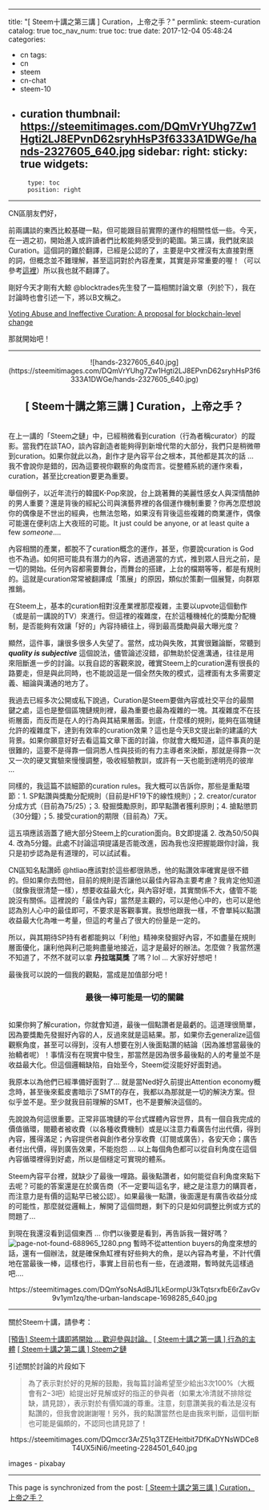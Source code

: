 
---
title: "[ Steem十講之第三講 ] Curation，上帝之手？"
permlink: steem-curation
catalog: true
toc_nav_num: true
toc: true
date: 2017-12-04 05:48:24
categories:
- cn
tags:
- cn
- steem
- cn-chat
- steem-10
- curation
thumbnail: https://steemitimages.com/DQmVrYUhg7Zw1Hgti2LJ8EPvnD62sryhHsP3f6333A1DWGe/hands-2327605_640.jpg
sidebar:
    right:
        sticky: true
widgets:
    -
        type: toc
        position: right
---


CN區朋友們好，

前兩講談的東西比較基礎一點，但可能跟目前實際的運作的相關性低一些。今天，在一週之初，開始進入或許讀者們比較能夠感受到的範圍。第三講，我們就來談Curation。這個詞的難於翻譯，已經是公認的了，主要是中文裡沒有太直接對應的詞，但概念並不難理解，甚至這詞對於內容產業，其實是非常重要的喔！（可以參考[這裡](http://mrjamie.cc/tag/curate/)）所以我也就不翻譯了。

剛好今天才剛有大鯨 @blocktrades先生發了一篇相關討論文章（列於下），我在討論時也會引述一下，將以B文稱之。

[Voting Abuse and Ineffective Curation: A proposal for blockchain-level change](https://steemit.com/steem/@blocktrades/voting-abuse-and-ineffective-curation-a-proposal-for-blockchain-level-change)

那就開始吧！

*****
<center>![hands-2327605_640.jpg](https://steemitimages.com/DQmVrYUhg7Zw1Hgti2LJ8EPvnD62sryhHsP3f6333A1DWGe/hands-2327605_640.jpg)</center>

## <center>[ Steem十講之第三講 ] Curation，上帝之手？</center>

<br>在上一講的「Steem之鏈」中，已經稍微看到curation（行為者稱curator）的蹤影。當我們在談TAO，談內容創造者能夠得到新增代幣的大部分，我們只是稍微帶到curation。如果你就此以為，創作才是內容平台之根本，其他都是其次的話 ... 我不會說你是錯的，因為這要視你觀察的角度而言。從整體系統的運作來看，curation，甚至比creation要更為重要。

舉個例子，以近年流行的韓國K-Pop來說，台上跳著舞的美麗性感女人與深情酷帥的男人重要？還是背後的經紀公司與演藝界裡的各個運作機制重要？你再怎麼想說你的偶像是不世出的經典，也無法忽略，如果沒有背後這些複雜的商業運作，偶像可能還在便利店上大夜班的可能。It just could be anyone, or at least quite a few *someone*....

內容相關的產業，都脫不了curation概念的運作，甚至，你要說curation is God也不為過。如何把可能具有潛力的內容，透過適當的方式，推到眾人目光之前，是一切的開始。任何內容都需要舞台，而舞台的搭建，上台的檔期等等，都是有規則的。這就是curation常常被翻譯成「策展」的原因，類似於策劃一個展覽，向群眾推銷。

在Steem上，基本的curation相對沒產業裡那麼複雜，主要以upvote這個動作（或是前一講說的TV）來進行。但這裡的複雜度，在於這種機械化的獎勵分配機制，是否能夠有效讓「好的」內容持續往上，得到最高獎勵與最大曝光度？

顯然，這件事，讓很多很多人失望了。當然，成功與失敗，其實很難論斷，常聽到 ***quality is subjective*** 這個說法，儘管論述沒錯，卻無助於促進溝通，往往是用來阻斷進一步的討論。以我自認的客觀來說，確實Steem上的curation還有很長的路要走，但是與此同時，也不能說這是一個全然失敗的模式，這裡面有太多需要定義、細論與溝通的地方了。

我過去已經多次公開或私下說過，Curation是Steem要做內容或社交平台的最關鍵之處，這也是整個區塊鏈規則裡，最為重要也最為複雜的一塊。其複雜度不在技術層面，而反而是在人的行為與其結果層面。到底，什麼樣的規則，能夠在區塊鏈允許的複雜度下，達到有效率的curation效果？這也是今天B文提出新的建議的大背景。如果你願意好好去看這篇文章下面的討論，你就會大概知道，這件事真的是很難的，這要不是得靠一個洞悉人性與技術的有力主導者來決斷，那就是得靠一次又一次的硬叉實驗來慢慢調整，吸收經驗教訓，或許有一天也能到達明亮的彼岸 ... 

同樣的，我這篇不談細節的curation rules。我大概可以告訴你，那些是重點環節：1. SP點讚與獎勵分配規則（目前是HF19下的線性規則）；2. creator/curator分成方式（目前為75/25）；3. 發掘獎勵原則，即早點讚者獲利原則；4. 搶點懲罰（30分鐘）；5. 接受curation的期限（目前為）7天。

這五項應該涵蓋了絕大部分Steem上的curation面向。B文即提議 2. 改為50/50與 4. 改為5分鐘。此處不討論這項提議是否能改進，因為我也沒把握能跟你討論，我只是初步認為是有道理的，可以試試看。

CN區知名點讚師 @htliao應該對於這些都很熟悉，他的點讚效率確實是很不錯的。但如果你去問他，目前的規則是否讓他以最佳內容為主要考慮？我肯定他知道（就像我很清楚一樣），想要收益最大化，與內容好壞，其實關係不大，儘管不能說沒有關係。這裡說的「最佳內容」當然是主觀的，可以是他心中的，也可以是他認為別人心中的最佳即可，不要求是客觀事實。我想他跟我一樣，不會單純以點讚收益最大化為唯一考量，但這的考量占了很大的份量是一定的。

所以，與其期待SP持有者都能夠以「利他」精神來發掘好內容，不如盡量在規則層面優化，讓利他與利己能夠盡量地接近，這才是最好的辦法。怎麼做？我當然還不知道了，不然不就可以拿 **丹拉瑞莫獎** 了嗎？lol ... 大家好好想吧！

最後我可以說的一個我的觀點，當成是加值部分吧！

### <center>最後一棒可能是一切的關鍵</center>

<br>如果你夠了解curation，你就會知道，最後一個點讚者是最虧的。這道理很簡單，因為要獎勵先發掘好內容的人，反過來就是這結果。那，如果你去generalize這個觀察角度，甚至可以得到，沒有人想要在別人後面點讚的結論（因為誰想當最後的抬轎者呢）！事情沒有在現實中發生，那當然是因為很多最後點的人的考量並不是收益最大化。但這個邏輯缺陷，自始至今，Steem從沒能好好面對過。

我原本以為他們已經準備好面對了... 就是當Ned好久前提出Attention economy概念時，甚至後來藍皮書暗示了SMT的存在，我都以為那就是一切的解決方案。但似乎並不是。至少就我目前理解的SMT，也不是要解決這個的。

先說說為何這很重要。正常非區塊鏈的平台式媒體內容世界，具有一個自我完成的價值循環，閱聽者被收費（以各種收費機制）或是以注意力看廣告付出代價，得到內容，獲得滿足；內容提供者與創作者分享收費（訂閱或廣告），各安天命；廣告者付出代價，得到廣告效果，不能抱怨 ... 以上每個角色都可以從自利角度在這個內容循環裡得到好處，所以是個穩定可實現的體系。

Steem內容平台裡，就缺少了最後一哩路。最後點讚者，如何能從自利角度來點下去呢？可能的答案還是在於廣告商（不一定要叫這名字，總之是注意力的購買者，而注意力是有價的這點早已被公認）。如果最後一點讚，後面還是有廣告收益分成的可能性，那麼就從邏輯上，解開了這個問題，剩下的只是如何調整比例或方式的問題了...

到現在我還沒看到這個東西 ... 你們以後要是看到，再告訴我一聲好嗎？
![page-not-found-688965_1280.png](https://steemitimages.com/DQmdTrja1FGBuQTNxoi8B1WtXzumZvdaQGT8NoHyTowQFX1/page-not-found-688965_1280.png)
暫時不從attention buyers的角度來想的話，還有一個辦法，就是確保魚缸裡有好些夠大的魚，是以內容為考量，不計代價地在當最後一棒，這樣也行，事實上目前也有一些，在過渡期，暫時就先這樣過吧.... 

<center>https://steemitimages.com/DQmYsoNsAdBJ1LkEormpU3kTqtsrxfbE6rZavGv9v1ym1zq/the-urban-landscape-1698285_640.jpg</center>

*****

關於Steem十講，請參考：

[[預告] Steem十講即將開始 ... 歡迎參與討論。](https://steemit.com/cn/@deanliu/steem)
[[ Steem十講之第一講 ] 行為的主體](https://steemit.com/cn/@deanliu/2qg2ar-steem)
[[ Steem十講之第二講 ] Steem之鏈](https://steemit.com/cn/@deanliu/steem-steem)

引述關於討論的片段如下

>為了表示對於好的見解的鼓勵，我每篇討論希望至少給出3次100%（大概會有$2-$3吧）給提出好見解或好的指正的參與者（如果太冷清就不排除從缺，請見諒），表示對於有價知識的尊重。注意，刻意讚美我的看法是沒有點讚的，但我會說謝謝喔！另外，我的點讚當然也是由我來判斷，這個判斷也可能是偏頗的，不認同也請見諒了！

<center>https://steemitimages.com/DQmccr3ArZ51q3TZEHeitbit7DfKaDYNsWDCe8T4UX5iNi6/meeting-2284501_640.jpg</center>

images - pixabay

- - -

This page is synchronized from the post: [[ Steem十講之第三講 ] Curation，上帝之手？](https://steemit.com/@deanliu/steem-curation)
